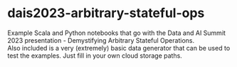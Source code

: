 # dais2023-arbitrary-stateful-ops
Example Scala and Python notebooks that go with the Data and AI Summit 2023 presentation - Demystifying Arbitrary Stateful Operations.  
Also included is a very (extremely) basic data generator that can be used to test the examples.  Just fill in your own cloud storage paths.

